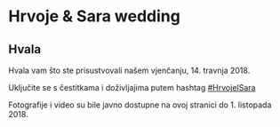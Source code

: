 # Hrvoje & Sara wedding

## Hvala

Hvala vam što ste prisustvovali našem vjenčanju, 14. travnja 2018.

Uključite se s čestitkama i doživljajima putem hashtag [#HrvojeISara](https://www.facebook.com/hashtag/hrvojeisara)

Fotografije i video su bile javno dostupne na ovoj stranici do 1. listopada 2018.
